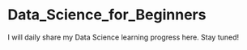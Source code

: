 # Data_Science_for_Beginners
I will daily share my Data Science learning progress here. Stay tuned!

